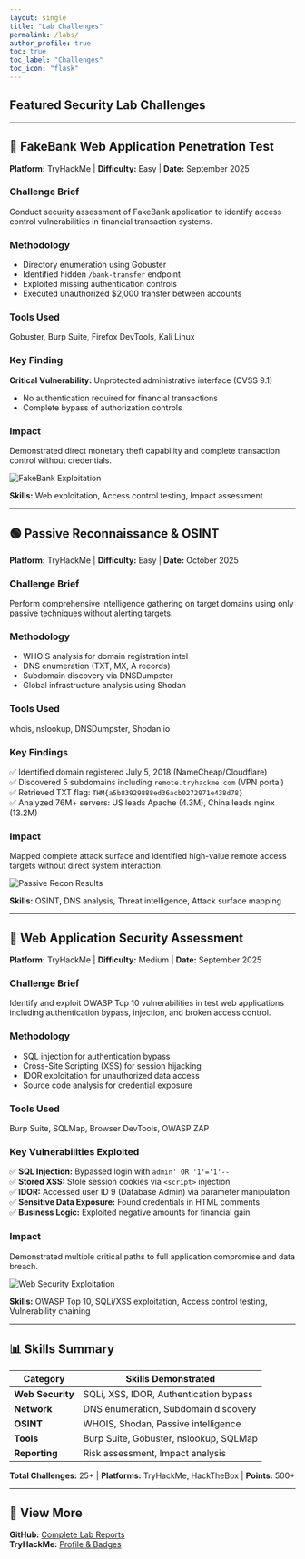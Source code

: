 ```yaml
---
layout: single
title: "Lab Challenges"
permalink: /labs/
author_profile: true
toc: true
toc_label: "Challenges"
toc_icon: "flask"
---
```


## Featured Security Lab Challenges

---

## 🔴 FakeBank Web Application Penetration Test

**Platform:** TryHackMe | **Difficulty:** Easy | **Date:** September 2025

### Challenge Brief
Conduct security assessment of FakeBank application to identify access control vulnerabilities in financial transaction systems.

### Methodology
- Directory enumeration using Gobuster
- Identified hidden `/bank-transfer` endpoint
- Exploited missing authentication controls
- Executed unauthorized $2,000 transfer between accounts

### Tools Used
Gobuster, Burp Suite, Firefox DevTools, Kali Linux

### Key Finding
**Critical Vulnerability:** Unprotected administrative interface (CVSS 9.1)
- No authentication required for financial transactions
- Complete bypass of authorization controls

### Impact
Demonstrated direct monetary theft capability and complete transaction control without credentials.

![FakeBank Exploitation](../assets/images/fakebank-exploit.png)

**Skills:** Web exploitation, Access control testing, Impact assessment

---

## 🟢 Passive Reconnaissance & OSINT

**Platform:** TryHackMe | **Difficulty:** Easy | **Date:** October 2025

### Challenge Brief
Perform comprehensive intelligence gathering on target domains using only passive techniques without alerting targets.

### Methodology
- WHOIS analysis for domain registration intel
- DNS enumeration (TXT, MX, A records)
- Subdomain discovery via DNSDumpster
- Global infrastructure analysis using Shodan

### Tools Used
whois, nslookup, DNSDumpster, Shodan.io

### Key Findings
✅ Identified domain registered July 5, 2018 (NameCheap/Cloudflare)  
✅ Discovered 5 subdomains including `remote.tryhackme.com` (VPN portal)  
✅ Retrieved TXT flag: `THM{a5b83929888ed36acb0272971e438d78}`  
✅ Analyzed 76M+ servers: US leads Apache (4.3M), China leads nginx (13.2M)

### Impact
Mapped complete attack surface and identified high-value remote access targets without direct system interaction.

![Passive Recon Results](../assets/images/passive-recon-results.png)

**Skills:** OSINT, DNS analysis, Threat intelligence, Attack surface mapping

---

## 🔵 Web Application Security Assessment

**Platform:** TryHackMe | **Difficulty:** Medium | **Date:** September 2025

### Challenge Brief
Identify and exploit OWASP Top 10 vulnerabilities in test web applications including authentication bypass, injection, and broken access control.

### Methodology
- SQL injection for authentication bypass
- Cross-Site Scripting (XSS) for session hijacking  
- IDOR exploitation for unauthorized data access
- Source code analysis for credential exposure

### Tools Used
Burp Suite, SQLMap, Browser DevTools, OWASP ZAP

### Key Vulnerabilities Exploited
✅ **SQL Injection:** Bypassed login with `admin' OR '1'='1'--`  
✅ **Stored XSS:** Stole session cookies via `<script>` injection  
✅ **IDOR:** Accessed user ID 9 (Database Admin) via parameter manipulation  
✅ **Sensitive Data Exposure:** Found credentials in HTML comments  
✅ **Business Logic:** Exploited negative amounts for financial gain

### Impact
Demonstrated multiple critical paths to full application compromise and data breach.

![Web Security Exploitation](../assets/images/web-security-exploit.png)

**Skills:** OWASP Top 10, SQLi/XSS exploitation, Access control testing, Vulnerability chaining

---

## 📊 Skills Summary

| **Category** | **Skills Demonstrated** |
|-------------|------------------------|
| **Web Security** | SQLi, XSS, IDOR, Authentication bypass |
| **Network** | DNS enumeration, Subdomain discovery |
| **OSINT** | WHOIS, Shodan, Passive intelligence |
| **Tools** | Burp Suite, Gobuster, nslookup, SQLMap |
| **Reporting** | Risk assessment, Impact analysis |

**Total Challenges:** 25+ | **Platforms:** TryHackMe, HackTheBox | **Points:** 500+

---

## 📂 View More

**GitHub:** [Complete Lab Reports](https://github.com/yourusername/security-labs)  
**TryHackMe:** [Profile & Badges](https://tryhackme.com/p/yourusername)
